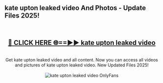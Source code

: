 <h2>kate upton leaked video And Photos - Update Files 2025!</h2>
<br>
<div align="center">
<h2><a href="https://linkcuts.com/hfmhzwbr" rel="nofollow">🔴 CLICK HERE 🌐==►► kate upton leaked video</a></h2>
<br>
Get kate upton leaked video and all content. Now you can access all videos and pictures of kate upton leaked video. New Updated Files 2025!
<br>
<br>
<a href="https://linkcuts.com/hfmhzwbr" rel="nofollow" data-target="animated-image.originalLink"><img src="https://i.ibb.co.com/WyWwxjT/player-gif2.gif" alt="kate upton leaked video OnlyFans" style="max-width: 100%; display: inline-block;" data-target="animated-image.originalImage"></a>
</div>
<br>